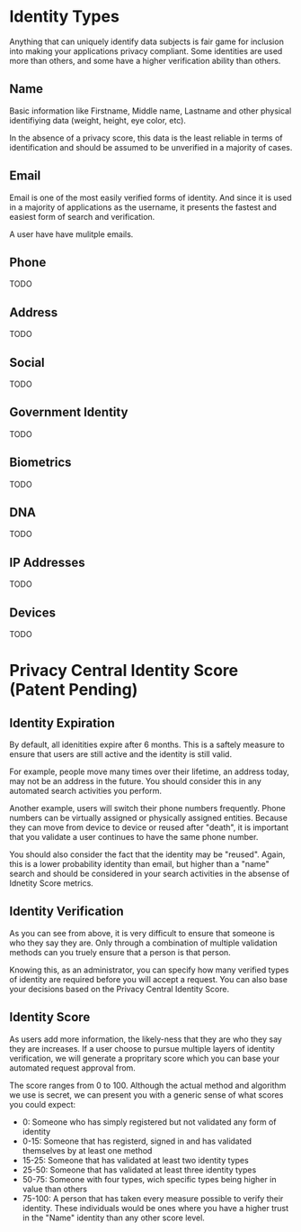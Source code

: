 # Identity Types

Anything that can uniquely identify data subjects is fair game for inclusion into making your applications privacy compliant.  Some identities are used more than others, and some have a higher verification ability than others.  

##  Name

Basic information like Firstname, Middle name, Lastname and other physical identifiying data (weight, height, eye color, etc).

In the absence of a privacy score, this data is the least reliable in terms of identification and should be assumed to be unverified in a majority of cases.

##  Email

Email is one of the most easily verified forms of identity.  And since it is used in a majority of applications as the username, it presents the fastest and easiest form of search and verification.

A user have have mulitple emails.

##  Phone

TODO

##  Address

TODO

##  Social

TODO

##  Government Identity

TODO

##  Biometrics

TODO

##  DNA

TODO

##  IP Addresses

TODO

##  Devices

TODO

#   Privacy Central Identity Score (Patent Pending)

##  Identity Expiration

By default, all idenitities expire after 6 months.  This is a saftely measure to ensure that users are still active and the identity is still valid.  

For example, people move many times over their lifetime, an address today, may not be an address in the future.  You should consider this in any automated search activities you perform.

Another example, users will switch their phone numbers frequently. Phone numbers can be virtually assigned or physically assigned entities.  Because they can move from device to device or reused after "death", it is important that you validate a user continues to have the same phone number.

You should also consider the fact that the identity may be "reused".  Again, this is a lower probability identity than email, but higher than a "name" search and should be considered in your search activities in the absense of Idnetity Score metrics.

##  Identity Verification

As you can see from above, it is very difficult to ensure that someone is who they say they are.  Only through a combination of multiple validation methods can you truely ensure that a person is that person.  

Knowing this, as an administrator, you can specify how many verified types of identity are required before you will accept a request.  You can also base your decisions based on the Privacy Central Identity Score.

##  Identity Score

As users add more information, the likely-ness that they are who they say they are increases.  If a user choose to pursue multiple layers of identity verification, we will generate a propritary score which you can base your automated request approval from.

The score ranges from 0 to 100.  Although the actual method and algorithm we use is secret, we can present you with a generic sense of what scores you could expect:

-   0:  Someone who has simply registered but not validated any form of identity
-   0-15:   Someone that has registerd, signed in and has validated themselves by at least one method
-   15-25:  Someone that has validated at least two identity types
-   25-50:  Someone that has validated at least three identity types
-   50-75:  Someone with four types, wich specific types being higher in value than others
-   75-100: A person that has taken every measure possible to verify their identity.  These individuals would be ones where you have a higher trust in the "Name" identity than any other score level.